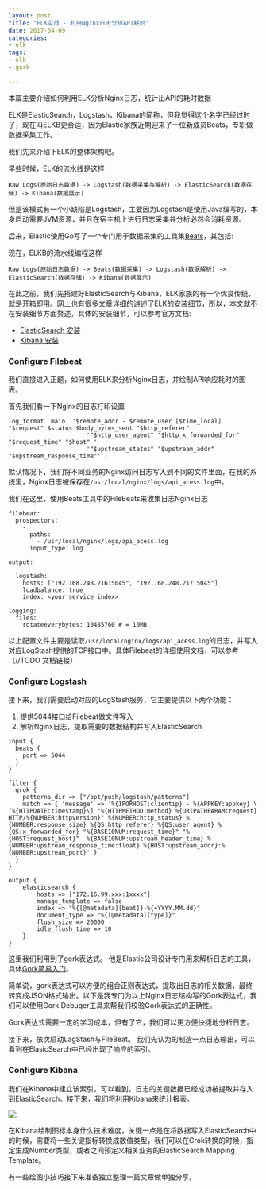 ```yaml
---
layout: post
title: "ELK实战 - 利用Nginx日志分析API耗时"
date: 2017-04-09
categories:
- elk
tags:
- elk
- gork

---
```



本篇主要介绍如何利用ELK分析Nginx日志，统计出API的耗时数据

ELK是ElasticSearch，Logstash，Kibana的简称，但我觉得这个名字已经过时了，现在叫ELKB更合适，因为Elastic家族近期迎来了一位新成员Beats，专职做数据采集工作。

我们先来介绍下ELK的整体架构吧。

<!-- more -->

早些时候，ELK的流水线是这样

```
Raw Logs(原始日志数据) -> Logstash(数据采集与解析) -> ElasticSearch(数据存储) -> Kibana(数据展示)
```

但是该模式有一个小缺陷是Logstash，主要因为Logstash是使用Java编写的，本身启动需要JVM资源，并且在宿主机上进行日志采集并分析必然会消耗资源。

后来，Elastic使用Go写了一个专门用于数据采集的工具集[Beats](https://www.elastic.co/products/beats)，其包括:

现在，ELKB的流水线编程这样

```
Raw Logs(原始日志数据) -> Beats(数据采集) -> Logstash(数据解析) -> ElasticSearch(数据存储) -> Kibana(数据展示)
```

在此之前，我们先搭建好ElasticSearch与Kibana，ELK家族的有一个优良传统，就是开箱即用。网上也有很多文章详细的讲述了ELK的安装细节，所以，本文就不在安装细节方面赘述，具体的安装细节，可以参考官方文档: 

* [ElasticSearch 安装](https://www.elastic.co/guide/en/elasticsearch/reference/current/_installation.html)
* [Kibana 安装](https://www.elastic.co/guide/en/kibana/current/targz.html)



### Configure Filebeat 

我们直接进入正题，如何使用ELK来分析Nginx日志，并绘制API响应耗时的图表。

首先我们看一下Nginx的日志打印设置

```
log_format  main  '$remote_addr - $remote_user [$time_local] "$request" $status $body_bytes_sent "$http_referer" '
                      '"$http_user_agent" "$http_x_forwarded_for" "$request_time" "$host" '
                      '"$upstream_status" "$upstream_addr" "$upstream_response_time"' ;
```

默认情况下，我们将不同业务的Nginx访问日志写入到不同的文件里面，在我的系统里，Nginx日志被保存在`/usr/local/nginx/logs/api_acess.log`中。

我们在这里，使用Beats工具中的FileBeats来收集日志Nginx日志

```
filebeat:
  prospectors:
    -
      paths:
        - /usr/local/nginx/logs/api_acess.log
      input_type: log

output:

  logstash:
    hosts: ["192.168.248.216:5045", "192.168.248.217:5045"]
    loadbalance: true
    index: <your service index>

logging:
  files:
    rotateeverybytes: 10485760 # = 10MB
```

以上配置文件主要是读取`/usr/local/nginx/logs/api_acess.log`的日志，并写入对应LogStash提供的TCP接口中。具体Filebeat的详细使用文档，可以参考（//TODO 文档链接）


### Configure Logstash

接下来，我们需要启动对应的LogStash服务，它主要提供以下两个功能：

1. 提供5044接口给Filebeat做文件写入
2. 解析Nginx日志，提取需要的数据结构并写入ElasticSearch

```
input {
  beats {
    port => 5044
  }
}

filter {
  grok {
    patterns_dir => ["/opt/push/logstash/patterns"]
    match => { 'message' => '%{IPORHOST:clientip} - %{APPKEY:appkey} \[%{HTTPDATE:timestamp}\] "%{HTTPMETHOD:method} %{URIPATHPARAM:request} HTTP/%{NUMBER:httpversion}" %{NUMBER:http_status} %{NUMBER:response_size} %{QS:http_referer} %{QS:user_agent} %{QS:x_forwarded_for} "%{BASE10NUM:request_time}" "%{HOST:request_host}"  %{BASE10NUM:upstream_header_time} %{NUMBER:upstream_response_time:float} %{HOST:upstream_addr}:%{NUMBER:upstream_port}' }
  }
}

output {
    elasticsearch {
        hosts => ["172.16.99.xxx:1xxxx"]
        manage_template => false
        index => "%{[@metadata][beat]}-%{+YYYY.MM.dd}"
        document_type => "%{[@metadata][type]}"
        flush_size => 20000
        idle_flush_time => 10
    }
}
```

这里我们利用到了gork表达式。 他是Elastic公司设计专门用来解析日志的工具，具体[Gork简易入门](http://xiezefan.me/2017/04/09/elk_in_action_grok_start/)。

简单说，gork表达式可以方便的组合正则表达式，提取出日志的相关数据，最终转变成JSON格式输出。以下是我专门为以上Nginx日志结构写的Gork表达式，我们可以使用Gork Debuger工具来帮我们校验Gork表达式的正确性。

Gork表达式需要一定的学习成本，但有了它，我们可以更方便快捷地分析日志。

接下来，依次启动LagStash与FileBeat。 我们先认为的制造一点日志输出，可以看到在ElasicSearch中已经出现了响应的索引。

### Configure Kibana

我们在Kibana中建立该索引，可以看到，日志的关键数据已经成功被提取并存入到ElasticSearch。接下来，我们将利用Kibana来统计报表。

![](http://res.xiezefan.me/images/blog/elk_in_action_kibana_chart)


在Kibana绘制图标本身什么技术难度，关键一点是在将数据写入ElasticSearch中的时候，需要将一些关键指标转换成数值类型，我们可以在Grok转换的时候，指定生成Number类型，或者之间预定义相关业务的ElasticSearch Mapping Template。

有一些绘图小技巧接下来准备独立整理一篇文章做单独分享。



